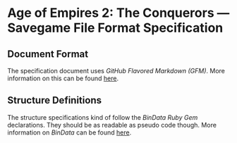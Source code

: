 # Age of Empires 2: The Conquerors &mdash; Savegame File Format Specification

## Document Format
The specification document uses *GitHub Flavored Markdown (GFM)*. More information on this can be found [here](http://github.github.com/github-flavored-markdown/).

## Structure Definitions
The structure specifications kind of follow the *BinData Ruby Gem* declarations. They should be as readable as pseudo code though.
More information on *BinData* can be found [here](http://bindata.rubyforge.org/manual.html).
